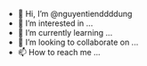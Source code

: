 - 👋 Hi, I’m @nguyentienddddung
- 👀 I’m interested in ...
- 🌱 I’m currently learning ...
- 💞️ I’m looking to collaborate on ...
- 📫 How to reach me ...

<!---
nguyentienddddung/nguyentienddddung is a ✨ special ✨ repository because its `README.md` (this file) appears on your GitHub profile.
You can click the Preview link to take a look at your changes.
--->
